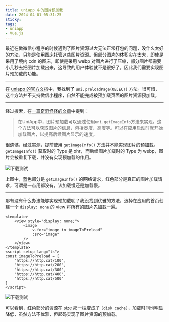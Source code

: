```yaml
---
title: uniapp 中的图片预加载
date: 2024-04-01 05:31:25
sticky:
tags:
- uniapp
- Vue.js
---
```


最近在做微信小程序的时候遇到了图片资源过大无法正常打包的问题，没什么太好的方法，只能是使用图床托管这些图片资源。但部分图片的体积实在太大，即使是采用了境内 cdn 的图床，即使是采用 webp 对图片进行了压缩，部分图片都需要小几秒去把图片加载出来，这导致的用户体验就不是很好了，因此我们需要实现图片预加载的功能。

***

在 [uniapp 的官方文档](https://uniapp.dcloud.net.cn/api/preload-page.html#preloadpage)中，我找到了 `uni.preloadPage(OBJECT)` 方法。很可惜，这个方法并不支持微信小程序，自然不能完成被预加载页面的图片资源预加载。

***

经过搜索，在[一篇奇奇怪怪的文章](https://frontend.mimiwuqi.com/qianduan/202517.html)中提到：

> 在UniApp中，图片预加载可以通过使用`uni.getImageInfo`方法来实现。这个方法可以获取图片的信息，包括宽度、高度等。可以在应用启动时就开始加载图片，以提高后续图片显示的速度。

很遗憾，经过实测，提前使用 `getImageInfo()` 方法并不能实现图片的预加载。`getImageInfo()` 获取时的 Type 是 xhr，而后续图片加载时的 Type 为 webp，图片会被重复下载，并没有实现预加载的作用。

![下载测试](https://static.031130.xyz/uploads/2024/08/12/6609d97bc4f7f.webp)

上图中，蓝色部分是 `getImageInfo()` 的网络请求，红色部分是真正的图片加载请求，可谓是一点用都没有，该加载慢还是加载慢。

***

那有没有什么办法能够实现预加载呢？我没找到优雅的方法，选择在应用的首页创建一个 `display: none` 的 view 将所有的图片先加载一遍。

```vue
<template>
    <view style="display: none;">
        <image
            v-for="image in imageToPreload"
            :src="image"
        />
    </view>
</template>
<script setup lang="ts">
const imageToPreload = [
    "https://http.cat/100",
    "https://http.cat/200",
    "https://http.cat/300",
    "https://http.cat/400",
    "https://http.cat/500"
]
</script>
```

![下载测试](https://static.031130.xyz/uploads/2024/08/12/6609db8a213da.webp)

可以看到，红色部分的资源在 size 那一栏变成了 `(disk cache)`，加载时间也明显降低，虽然方法不优雅，但起码实现了图片资源的预加载。

